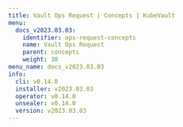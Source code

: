 ```yaml
---
title: Vault Ops Request | Concepts | KubeVault
menu:
  docs_v2023.03.03:
    identifier: ops-request-concepts
    name: Vault Ops Request
    parent: concepts
    weight: 30
menu_name: docs_v2023.03.03
info:
  cli: v0.14.0
  installer: v2023.03.03
  operator: v0.14.0
  unsealer: v0.14.0
  version: v2023.03.03
---
```


